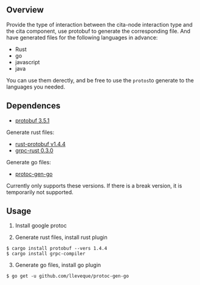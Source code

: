 ## Overview

Provide the type of interaction between the cita-node 
interaction type and the cita component, use protobuf 
to generate the corresponding file. And have generated
files for the following languages in advance:
- Rust
- go
- javascript
- java

You can use them derectly, and be free to use the `protos`to generate to the languages you needed.


## Dependences

- [protobuf 3.5.1](https://github.com/google/protobuf/releases)

Generate rust files:
- [rust-protobuf v1.4.4](https://github.com/stepancheg/rust-protobuf)
- [grpc-rust 0.3.0](https://github.com/stepancheg/grpc-rust)

Generate go files:
- [protoc-gen-go](https://github.com/lleveque/protoc-gen-go)

Currently only supports these versions. If there is a break version, 
it is temporarily not supported.

## Usage

1. Install google protoc

2. Generate rust files, install rust plugin

```
$ cargo install protobuf --vers 1.4.4
$ cargo install grpc-compiler
```

3. Generate go files, install go plugin
```
$ go get -u github.com/lleveque/protoc-gen-go
```

